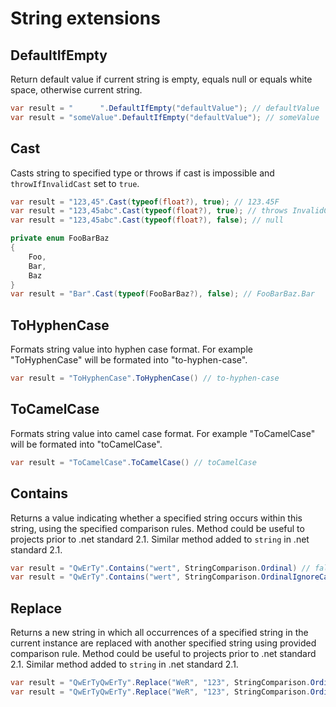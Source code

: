 # String extensions

## DefaultIfEmpty

Return default value if current string is empty, equals null or equals white space, otherwise current string.

```csharp
var result = "      ".DefaultIfEmpty("defaultValue"); // defaultValue
var result = "someValue".DefaultIfEmpty("defaultValue"); // someValue
```

## Cast

Casts string to specified type or throws if cast is impossible and `throwIfInvalidCast` set to `true`.

```csharp
var result = "123,45".Cast(typeof(float?), true); // 123.45F
var result = "123,45abc".Cast(typeof(float?), true); // throws InvalidCastException
var result = "123,45abc".Cast(typeof(float?), false); // null

private enum FooBarBaz
{
    Foo,
    Bar,
    Baz
}
var result = "Bar".Cast(typeof(FooBarBaz?), false); // FooBarBaz.Bar
```

## ToHyphenCase

Formats string value into hyphen case format. For example "ToHyphenCase" will be formated into "to-hyphen-case".

```csharp
var result = "ToHyphenCase".ToHyphenCase() // to-hyphen-case
```

## ToCamelCase

Formats string value into camel case format. For example "ToCamelCase" will be formated into "toCamelCase".

```csharp
var result = "ToCamelCase".ToCamelCase() // toCamelCase
```

## Contains

Returns a value indicating whether a specified string occurs within this string, using the specified comparison rules.
Method could be useful to projects prior to .net standard 2.1. Similar method added to `string` in .net standard 2.1.

```csharp
var result = "QwErTy".Contains("wert", StringComparison.Ordinal) // false
var result = "QwErTy".Contains("wert", StringComparison.OrdinalIgnoreCase) // true
```

## Replace

Returns a new string in which all occurrences of a specified string in the current instance are replaced with another specified string using provided comparison rule.
Method could be useful to projects prior to .net standard 2.1. Similar method added to `string` in .net standard 2.1.

```csharp
var result = "QwErTyQwErTy".Replace("WeR", "123", StringComparison.Ordinal) // QwErTyQwErTy
var result = "QwErTyQwErTy".Replace("WeR", "123", StringComparison.OrdinalIgnoreCase) // Q123TyQ123Ty
```